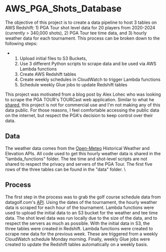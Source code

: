 # AWS_PGA_Shots_Database

The objective of this project is to create a data pipeline to host 3 tables on AWS Redshift: 1) PGA Tour shot level data for 20 players from 2020-2024 (currently > 340,000 shots), 2) PGA Tour tee time data, and 3) hourly weather data for each tournament. This process can be broken down to the following steps: 

- 1. Upload initial files to S3 Buckets,
  2. Use 3 different Python scripts to scrape data and be used via AWS Lambda functions
  3. Create AWS Redshift tables
  4. Create weekly schedules in CloudWatch to trigger Lambda functions
  5. Schedule weekly Glue jobs to update Redshift tables

This project was motivated from a blog post by Alex Lohec who was looking to scrape the PGA TOUR's TOURCast web application. Similar to what he [shared](https://alexlohec.com/posts/2021-04-14-scrape/), this project is not for commercial use and I'm not making any of this data public. For those reasons, I feel comfortable accessing the public data on the internet, but respect the PGA's decision to keep control over their data. 

## Data
The weather data comes from the [Open-Meteo](https://open-meteo.com/) Historical Weather and Elevation APIs. All code used to get this hourly weather data is shared in the "lambda_functions" folder. The tee time and shot-level scripts are not shared to respect the privacy and servers of the PGA Tour. The first five rows of the three tables can be found in the "data" folder. \

## Process
The first step in the process was to grab the golf course schedule data from datagolf.com's [API](https://datagolf.com/api-access). Using the dates of the tournament, the hourly weather data is scraped for each hour of the tournament. Lambda functions were used to upload the initial data to an S3 bucket for the weather and tee time data. The shot level data was run locally due to the size of the data, and to respect the servers as much as possible. With the initial data in S3, the three tables were created in Redshift. Lambda functions were created to scrape new data for the previous week. These are triggered from a weekly CloudWatch schedule Monday morning. Finally, weekly Glue jobs were created to update the Redshift tables automatically on a weekly basis. 
